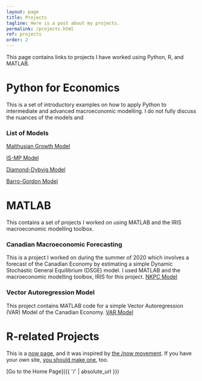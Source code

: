 ```yaml
---
layout: page
title: Projects
tagline: Here is a post about my projects.
permalink: /projects.html
ref: projects
order: 2
---
```

This page contains links to projects I have worked using Python, R, and MATLAB.

# Python for Economics
This is a set of introductory examples on how to apply Python to intermediate and advanced macroeconomic modelling. I do not fully discuss the nuances of the models and 

### List of Models
[Malthusian Growth Model](https://github.com/soy-leroy/Python-for-Macroeconomics/blob/master/malthusian-model.py)

[IS-MP Model]()

[Diamond-Dybvig Model]()

[Barro-Gordon Model]()

# MATLAB
This contains a set of projects I worked on using MATLAB and the IRIS macroeconomic modelling toolbox.

### Canadian Macroeconomic Forecasting 
This is a project I worked on during the summer of 2020 which involves a forecast of the Canadian Economy by estimating a simple Dynamic Stochastic General Equilibrium (DSGE) model. I used MATLAB and the macroeconomic modelling toolbox, IRIS for this project. 
[NKPC Model]()

### Vector Autoregression Model
This project contains MATLAB code for a simple Vector Autoregression (VAR) Model of the Canadian Economy. 
[VAR Model]()

# R-related Projects

This is a [now page](https://nownownow.com/about), and it was inspired by [the /now movement](https://sivers.org/nowff). If you have your own site, [you should make one](https://nownownow.com/about), too.

[Go to the Home Page]({{ '/' | absolute_url }})

